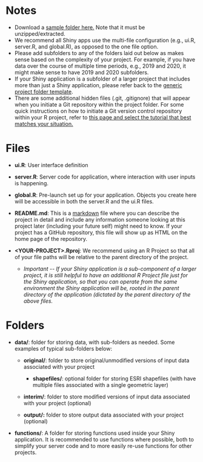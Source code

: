 # Notes

-   Download a [sample folder here.](https://nn-r-resources.s3.us-west-2.amazonaws.com/sample-shiny-app-project-folder.zip) Note that it must be unzipped/extracted.
-   We recommend all Shiny apps use the multi-file configuration (e.g., ui.R, server.R, and global.R), as opposed to the one file option.
-   Please add subfolders to any of the folders laid out below as makes sense based on the complexity of your project. For example, if you have data over the course of multiple time periods, e.g., 2019 and 2020, it might make sense to have 2019 and 2020 subfolders.
-   If your Shiny application is a subfolder of a larger project that includes more than just a Shiny application, please refer back to the [generic project folder template](https://github.com/PerkinsAndWill/nn_r_standards/blob/main/generic-project-folders.md).
-   There are some additional hidden files (.git, .gitignore) that will appear when you initiate a Git repository within the project folder. For some quick instructions on how to initiate a Git version control repository within your R project, refer to [this page and select the tutorial that best matches your situation.](https://happygitwithr.com/usage-intro.html)

# Files

-   **ui.R**: User interface definition

-   **server.R**: Server code for application, where interaction with user inputs is happening.

-   **global.R**: Pre-launch set up for your application. Objects you create here will be accessible in both the server.R and the ui.R files.

-   **README.md**: This is a [markdown](https://rmarkdown.rstudio.com/articles_intro.html) file where you can describe the project in detail and include any information someone looking at this project later (including your future self) might need to know. If your project has a GitHub repository, this file will show up as HTML on the home page of the repository.

-   **\<YOUR-PROJECT\>.Rproj**: We recommend using an R Project so that all of your file paths will be relative to the parent directory of the project.

    -   *Important -- If your Shiny application is a sub-component of a larger project, it is still helpful to have an additional R Project file just for the Shiny application, so that you can operate from the same environment the Shiny application will be, rooted in the parent directory of the application (dictated by the parent directory of the above files.*

# Folders

-   **data/**: folder for storing data, with sub-folders as needed. Some examples of typical sub-folders below:

    -   **original/**: folder to store original/unmodified versions of input data associated with your project

        -   **shapefiles/**: optional folder for storing ESRI shapefiles (with have multiple files associated with a single geometric layer)

    -   **interim/**: folder to store modified versions of input data associated with your project (optional)

    -   **output/:** folder to store output data associated with your project (optional)

-   **functions/**: A folder for storing functions used inside your Shiny application. It is recommended to use functions where possible, both to simplify your server code and to more easily re-use functions for other projects.
